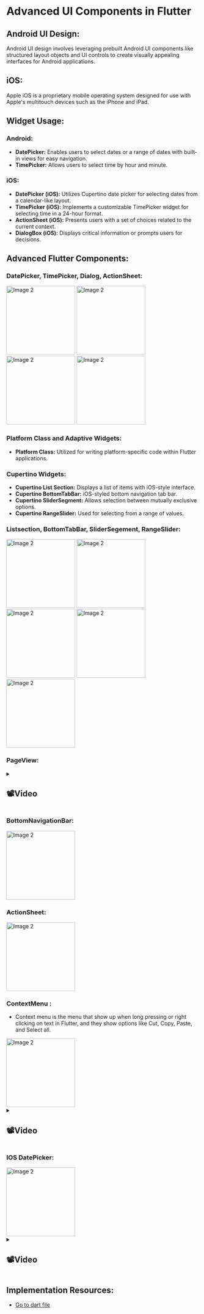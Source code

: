 # Advanced UI Components in Flutter

## Android UI Design:
Android UI design involves leveraging prebuilt Android UI components like structured layout objects and UI controls to create visually appealing interfaces for Android applications.

## iOS:
Apple iOS is a proprietary mobile operating system designed for use with Apple's multitouch devices such as the iPhone and iPad.

## Widget Usage:

### Android:
- **DatePicker:** Enables users to select dates or a range of dates with built-in views for easy navigation.
- **TimePicker:** Allows users to select time by hour and minute.

### iOS:
- **DatePicker (iOS):** Utilizes Cupertino date picker for selecting dates from a calendar-like layout.
- **TimePicker (iOS):** Implements a customizable TimePicker widget for selecting time in a 24-hour format.
- **ActionSheet (iOS):** Presents users with a set of choices related to the current context.
- **DialogBox (iOS):** Displays critical information or prompts users for decisions.

## Advanced Flutter Components:

### DatePicker, TimePicker, Dialog, ActionSheet:

 <img src="https://github.com/AnjaliPurohit2811/adv_flutter_ch2/assets/143180602/61df22c8-aabb-476c-86fe-6cfa8f816db4" alt="Image 2" width="180" height="auto">
 <img src="https://github.com/AnjaliPurohit2811/adv_flutter_ch2/assets/143180602/36f37a6f-be85-40f2-a62d-1ce276785702" alt="Image 2" width="180" height="auto">
 <img src="https://github.com/AnjaliPurohit2811/adv_flutter_ch2/assets/143180602/ba32058b-e343-4d84-b62b-034030f571b0" alt="Image 2" width="180" height="auto">
 <img src="https://github.com/AnjaliPurohit2811/adv_flutter_ch2/assets/143180602/ee98b83d-5884-4465-ba9e-7f127797758d" alt="Image 2" width="180" height="auto">



### Platform Class and Adaptive Widgets:

- **Platform Class:** Utilized for writing platform-specific code within Flutter applications.
  
### Cupertino Widgets:

- **Cupertino List Section:** Displays a list of items with iOS-style interface.
- **Cupertino BottomTabBar:** iOS-styled bottom navigation tab bar.
- **Cupertino SliderSegment:** Allows selection between mutually exclusive options.
- **Cupertino RangeSlider:** Used for selecting from a range of values.

### Listsection, BottomTabBar, SliderSegement, RangeSlider:

 <img src="https://github.com/AnjaliPurohit2811/adv_flutter_ch2/assets/143180602/ec26dd8c-a6d8-4fbc-a64d-3ecb41f69a49" alt="Image 2" width="180" height="auto">
  <img src="https://github.com/AnjaliPurohit2811/adv_flutter_ch2/assets/143180602/0f02efff-25f5-46b0-8b99-767557504354" alt="Image 2" width="180" height="auto">


 <img src="https://github.com/AnjaliPurohit2811/adv_flutter_ch2/assets/143180602/0b9a38ff-2cdf-4ad2-9b78-c77014375b4a" alt="Image 2" width="180" height="auto">

 <img src="https://github.com/AnjaliPurohit2811/adv_flutter_ch2/assets/143180602/8bcc6778-d931-43da-b669-abcaad60d2d6" alt="Image 2" width="180" height="auto">

 <img src="https://github.com/AnjaliPurohit2811/adv_flutter_ch2/assets/143180602/8fc02eff-5563-47b2-8563-e9dc82f18c1c" alt="Image 2" width="180" height="auto">


### PageView:

  <details> 
  <summary><h2>📽️Video</h2></summary>
  <p>
    <table align="center">
  <tr>
    <video src ="https://github.com/AnjaliPurohit2811/adv_flutter_ch2/assets/143180602/28685b51-ef44-42a7-9079-4df92df87d5c"></video> </h1>  
  </tr>
    </table>   
  </p>
  </details>


### BottomNavigationBar:

  <img src="https://github.com/AnjaliPurohit2811/adv_flutter_ch2/assets/143180602/da6f6bb0-6176-4e7d-97cd-3c323b67dc9c" alt="Image 2" width="180" height="auto">

### ActionSheet:

 <img src="https://github.com/AnjaliPurohit2811/adv_flutter_ch2/assets/143180602/7d359a3e-0da6-4b9f-9534-2fdcbe65351b" alt="Image 2" width="180" height="auto">

### ContextMenu : 

- Context menu is the menu that show up when long pressing or right clicking on text in Flutter, and they show options like Cut, Copy, Paste, and Select all. 

 <img src="https://github.com/AnjaliPurohit2811/adv_flutter_ch2/assets/143180602/2c29c9c5-f9ae-4aa0-90ea-bf5acca26b26" alt="Image 2" width="180" height="auto">

  <details> 
  <summary><h2>📽️Video</h2></summary>
  <p>
    <table align="center">
  <tr>
    <video src ="https://github.com/AnjaliPurohit2811/adv_flutter_ch2/assets/143180602/48dbaec2-ba7d-4ed8-8ae7-10f17bb7ce6f"></video> </h1> 

  </tr>
    </table>   
  </p>
  </details>

  ### IOS DatePicker:

  <img src="https://github.com/AnjaliPurohit2811/adv_flutter_ch2/assets/143180602/ca23be9a-c184-43e6-9d19-f2715936679c" alt="Image 2" width="180" height="auto">

   <details> 
  <summary><h2>📽️Video</h2></summary>
  <p>
    <table align="center">
  <tr>
    <video src ="https://github.com/AnjaliPurohit2811/adv_flutter_ch2/assets/143180602/2fb68e96-b2d9-45d2-b52f-92a89d78257f"></video> </h1>  
  </tr>
    </table>   
  </p>
  </details>





## Implementation Resources:

- [Go to dart file](https://github.com/AnjaliPurohit2811/adv_flutter_ch2)




